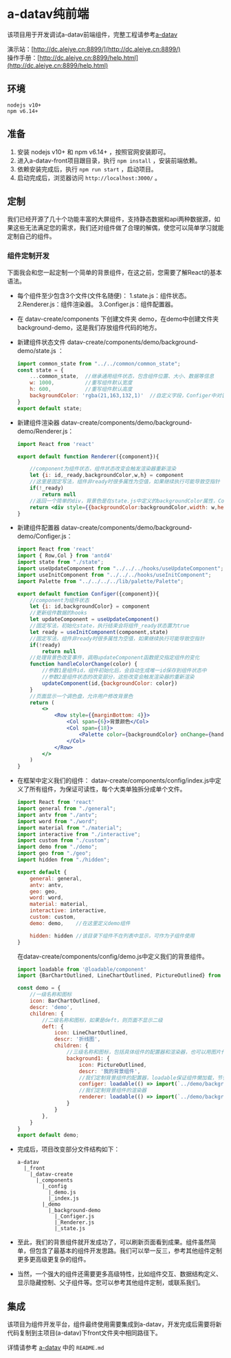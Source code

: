 # a-datav纯前端

该项目用于开发调试a-datav前端组件，完整工程请参考[a-datav](https://github.com/data-fact/a-datav)

演示站：[http://dc.aleiye.cn:8899/](http://dc.aleiye.cn:8899/) \
操作手册：[http://dc.aleiye.cn:8899/help.html](http://dc.aleiye.cn:8899/help.html)

## 环境

`nodejs v10+` \
`npm v6.14+`

## 准备

1. 安装 nodejs v10+ 和 npm v6.14+ ，按照官网安装即可。
2. 进入a-datav-front项目跟目录，执行 `npm install` ，安装前端依赖。
3. 依赖安装完成后，执行 `npm run start` ，启动项目。
4. 启动完成后，浏览器访问 `http://localhost:3000/` 。

## 定制

我们已经开源了几十个功能丰富的大屏组件，支持静态数据和api两种数据源，如果这些无法满足您的需求，我们还对组件做了合理的解偶，使您可以简单学习就能定制自己的组件。

### 组件定制开发

下面我会和您一起定制一个简单的背景组件，在这之前，您需要了解React的基本语法。

- 每个组件至少包含3个文件(文件名随便)：
  1.state.js：组件状态。
  2.Renderer.js：组件渲染器。
  3.Configer.js：组件配置器。
- 在 datav-create/components 下创建文件夹 demo，在demo中创建文件夹 background-demo，这是我们存放组件代码的地方。
- 新建组件状态文件 datav-create/components/demo/background-demo/state.js ：
  ```jsx
  import common_state from "../../common/common_state";
  const state = {
      ...common_state,  //继承通用组件状态，包含组件位置、大小、数据等信息
      w: 1000,          //重写组件默认宽度
      h: 600,           //重写组件默认高度
      backgroundColor: 'rgba(21,163,132,1)'  //自定义字段，Configer中对该值的修改会触发Renderer重新渲染
  }
  export default state;
  ```
- 新建组件渲染器 datav-create/components/demo/background-demo/Renderer.js：
  ```jsx
  import React from 'react'
  
  export default function Renderer({component}){
  
      //component为组件状态，组件状态改变会触发渲染器重新渲染
      let {i: id,_ready,backgroundColor,w,h} = component
      //这里是固定写法，组件非ready时很多属性为空值，如果继续执行可能导致空指针
      if(!_ready)
          return null
      //返回一个简单的div，背景色是在state.js中定义的backgroundColor属性，Configer中可以对该属性进行修改
      return <div style={{backgroundColor:backgroundColor,width: w,height: h}}></div>
  }
  ```
- 新建组件配置器 datav-create/components/demo/background-demo/Configer.js：
  ```jsx
  import React from 'react'
  import { Row,Col } from 'antd4'
  import state from "./state";
  import useUpdateComponent from "../../../hooks/useUpdateComponent";
  import useInitComponent from "../../../hooks/useInitComponent";
  import Palette from "../../../../lib/palette/Palette";
  
  export default function Configer({component}){
      //component为组件状态
      let {i: id,backgroundColor} = component
      //更新组件数据的hooks
      let updateComponent = useUpdateComponent()
      //固定写法，初始化state，执行结束会将组件_ready状态置为true
      let ready = useInitComponent(component,state)
      //固定写法，组件非ready时很多属性为空值，如果继续执行可能导致空指针
      if(!ready)
          return null
      //处理背景色改变事件，调用updateComponent函数提交指定组件的变化
      function handleColorChange(color) {
          //参数1是组件id，组件初始化后，会自动生成唯一id保存到组件状态中
          //参数2是组件状态的改变部分，这些改变会触发渲染器的重新渲染
          updateComponent(id,{backgroundColor: color})
      }
      //页面显示一个调色盘，允许用户修改背景色
      return (
          <>
              <Row style={{marginBottom: 4}}>
                  <Col span={6}>背景颜色</Col>
                  <Col span={18}>
                      <Palette color={backgroundColor} onChange={handleColorChange}/>
                  </Col>
              </Row>
          </>
      )
  }
  ```
- 在框架中定义我们的组件：
  datav-create/components/config/index.js中定义了所有组件，为保证可读性，每个大类单独拆分成单个文件。
  ```jsx
  import React from 'react'
  import general from "./general";
  import antv from "./antv";
  import word from "./word";
  import material from "./material";
  import interactive from "./interactive";
  import custom from "./custom";
  import demo from "./demo";
  import geo from "./geo";
  import hidden from "./hidden";
  
  export default {
      general: general,
      antv: antv,
      geo: geo,
      word: word,
      material: material,
      interactive: interactive,
      custom: custom,
      demo: demo,    //在这里定义demo组件
  
      hidden: hidden //该目录下组件不在列表中显示，可作为子组件使用
  }
  ```

  在datav-create/components/config/demo.js中定义我们的背景组件。
  ```jsx
  import loadable from '@loadable/component'
  import {BarChartOutlined, LineChartOutlined, PictureOutlined} from '@ant-design/icons';
  
  const demo = {
      //一级名称和图标
      icon: BarChartOutlined,
      descr: 'demo',
      children: {
          //二级名称和图标，如果是deft，则页面不显示二级
          deft: {
              icon: LineChartOutlined,
              descr: '折线图',
              children: {
                  //三级名称和图标，包括具体组件的配置器和渲染器，也可以用图片代替图标，参考其他组件
                  background1: {
                      icon: PictureOutlined,
                      descr: '我的背景组件',
                      //我们定制背景组件的配置器，loadable保证组件懒加载，节省带宽
                      configer: loadable(() => import(`../demo/background-demo/Configer`)),
                      //我们定制背景组件的渲染器
                      renderer: loadable(() => import(`../demo/background-demo/Renderer`))
                  }
              }
          },
      }
  }
  export default demo;
  ```
- 完成后，项目改变部分文件结构如下：
  ```
  a-datav
    |_front
      |_datav-create
        |_components
          |_config
            |_demo.js
            |_index.js
          |_demo
            |_background-demo
              |_Configer.js
              |_Renderer.js
              |_state.js
  ```
- 至此，我们的背景组件就开发成功了，可以刷新页面看到成果。组件虽然简单，但包含了最基本的组件开发思路。我们可以举一反三，参考其他组件定制更多更高级更复杂的组件。
- 当然，一个强大的组件还需要更多高级特性，比如组件交互、数据结构定义、显示隐藏控制、父子组件等。您可以参考其他组件定制，或联系我们。

## 集成
该项目为组件开发平台，组件最终使用需要集成到a-datav，开发完成后需要将新代码复制到主项目(a-datav)下front文件夹中相同路径下。

详情请参考 [a-datav](https://github.com/data-fact/a-datav) 中的 `README.md`